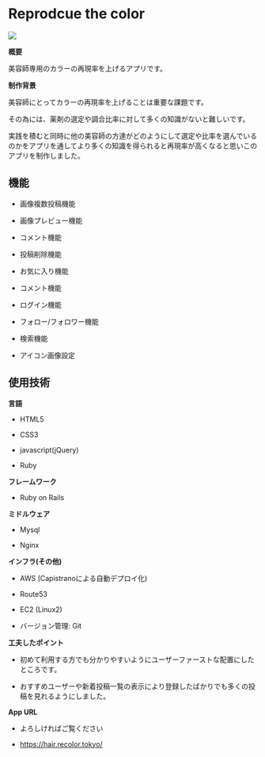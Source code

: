 # Reprodcue the color
![](https://i.gyazo.com/2becc4444ada23e91b8c71cceaa32be3.jpg)

**概要**

美容師専用のカラーの再現率を上げるアプリです。

**制作背景**

美容師にとってカラーの再現率を上げることは重要な課題です。

その為には、薬剤の選定や調合比率に対して多くの知識がないと難しいです。

実践を積むと同時に他の美容師の方達がどのようにして選定や比率を選んでいるのかをアプリを通してより多くの知識を得られると再現率が高くなると思いこのアプリを制作しました。

## 機能

* 画像複数投稿機能

* 画像プレビュー機能

* コメント機能

* 投稿削除機能

* お気に入り機能

* コメント機能

* ログイン機能

* フォロー/フォロワー機能

* 検索機能

* アイコン画像設定

## 使用技術

**言語**

* HTML5

* CSS3

* javascript(jQuery)

* Ruby

**フレームワーク**

* Ruby on Rails

**ミドルウェア**

* Mysql

* Nginx

**インフラ(その他)**

* AWS (Capistranoによる自動デプロイ化)

* Route53

* EC2 (Linux2)

* バージョン管理: Git

**工夫したポイント**

* 初めて利用する方でも分かりやすいようにユーザーファーストな配置にしたところです。

* おすすめユーザーや新着投稿一覧の表示により登録したばかりでも多くの投稿を見れるようにしました。

**App URL**

* よろしければご覧ください

* https://hair.recolor.tokyo/
